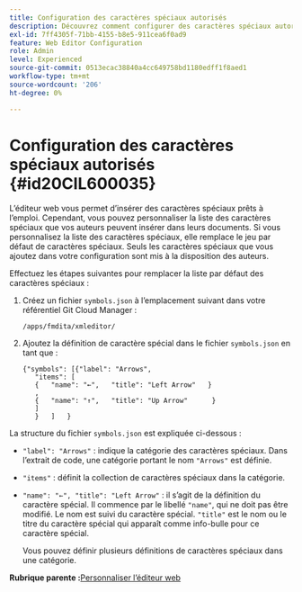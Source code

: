 ```yaml
---
title: Configuration des caractères spéciaux autorisés
description: Découvrez comment configurer des caractères spéciaux autorisés
exl-id: 7ff4305f-71bb-4155-b8e5-911cea6f0ad9
feature: Web Editor Configuration
role: Admin
level: Experienced
source-git-commit: 0513ecac38840a4cc649758bd1180edff1f8aed1
workflow-type: tm+mt
source-wordcount: '206'
ht-degree: 0%

---
```


# Configuration des caractères spéciaux autorisés {#id20CIL600035}

L’éditeur web vous permet d’insérer des caractères spéciaux prêts à l’emploi. Cependant, vous pouvez personnaliser la liste des caractères spéciaux que vos auteurs peuvent insérer dans leurs documents. Si vous personnalisez la liste des caractères spéciaux, elle remplace le jeu par défaut de caractères spéciaux. Seuls les caractères spéciaux que vous ajoutez dans votre configuration sont mis à la disposition des auteurs.

Effectuez les étapes suivantes pour remplacer la liste par défaut des caractères spéciaux :

1. Créez un fichier `symbols.json` à l’emplacement suivant dans votre référentiel Git Cloud Manager :

   ```
   /apps/fmdita/xmleditor/
   ```

1. Ajoutez la définition de caractère spécial dans le fichier `symbols.json` en tant que :

   ```
   {"symbols": [{"label": "Arrows",
      "items": [
      {   "name": "←",   "title": "Left Arrow"   } 
      ,   
      {   "name": "↑",   "title": "Up Arrow"      } 
      ]   
      }   ]   }
   ```


La structure du fichier `symbols.json` est expliquée ci-dessous :

- `"label": "Arrows"` : indique la catégorie des caractères spéciaux. Dans l’extrait de code, une catégorie portant le nom `"Arrows"` est définie.
- `"items"` : définit la collection de caractères spéciaux dans la catégorie.
- `"name": "←", "title": "Left Arrow"` : il s’agit de la définition du caractère spécial. Il commence par le libellé `"name"`, qui ne doit pas être modifié. Le nom est suivi du caractère spécial. `"title"` est le nom ou le titre du caractère spécial qui apparaît comme info-bulle pour ce caractère spécial.

  Vous pouvez définir plusieurs définitions de caractères spéciaux dans une catégorie.


**Rubrique parente :**&#x200B;[ Personnaliser l’éditeur web](conf-web-editor.md)

